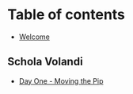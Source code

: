 # Table of contents

* [Welcome](README.md)

## Schola Volandi

* [Day One - Moving the Pip](schola-volandi/day-one-moving-the-pip.md)
